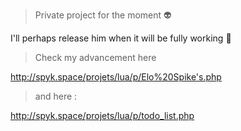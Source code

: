 > Private project for the moment :alien:

I'll perhaps release him when it will be fully working :turtle:

> Check my advancement here 

  http://spyk.space/projets/lua/p/Elo%20Spike's.php
  
> and here :

  http://spyk.space/projets/lua/p/todo_list.php
